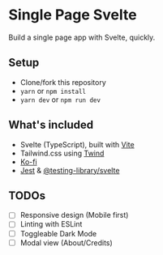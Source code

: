 # Single Page Svelte

Build a single page app with Svelte, quickly.

## Setup

- Clone/fork this repository
- `yarn` or `npm install`
- `yarn dev` or `npm run dev`

## What's included

- Svelte (TypeScript), built with [Vite](https://vitejs.dev)
- Tailwind.css using [Twind](https://twind.dev)
- [Ko-fi](https://ko-fi.com)
- [Jest](https://jestjs.io) & [@testing-library/svelte](https://testing-library.com/docs/svelte-testing-library)

## TODOs

- [ ] Responsive design (Mobile first)
- [ ] Linting with ESLint
- [ ] Toggleable Dark Mode
- [ ] Modal view (About/Credits)
